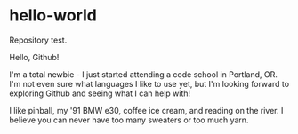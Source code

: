 # hello-world
Repository test.

Hello, Github!

I'm a total newbie - I just started attending a code school in Portland, OR. I'm not even sure what languages I like to use yet, but I'm looking forward to exploring Github and seeing what I can help with!

I like pinball, my '91 BMW e30, coffee ice cream, and reading on the river. I believe you can never have too many sweaters or too much yarn.
